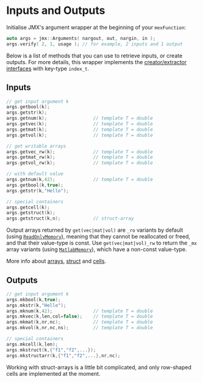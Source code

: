 
# Inputs and Outputs

Initialise JMX's argument wrapper at the beginning of your `mexFunction`:
```cpp
auto args = jmx::Arguments( nargout, out, nargin, in );
args.verify( 2, 1, usage ); // for example, 2 inputs and 1 output
```

Below is a list of methods that you can use to retrieve inputs, or create outputs.
For more details, this wrapper implements the [creator/extractor interfaces](jmx/more/interface) with key-type `index_t`.

## Inputs

```cpp
// get input argument k
args.getbool(k);
args.getstr(k);
args.getnum(k);                 // template T = double
args.getvec(k);                 // template T = double
args.getmat(k);                 // template T = double
args.getvol(k);                 // template T = double

// get writable arrays
args.getvec_rw(k);              // template T = double
args.getmat_rw(k);              // template T = double
args.getvol_rw(k);              // template T = double

// with default value
args.getnum(k,42);              // template T = double
args.getbool(k,true);
args.getstr(k,"Hello");

// special containers
args.getcell(k);
args.getstruct(k);
args.getstruct(k,n);            // struct-array
```

Output arrays returned by `get(vec|mat|vol)` are `_ro` variants by default (using [`ReadOnlyMemory`](jmx/more/memory)), meaning that they cannot be reallocated or freed, and that their value-type is const. Use `get(vec|mat|vol)_rw` to return the `_mx` array variants (using [`MatlabMemory`](jmx/more/memory)), which have a non-const value-type.

More info about [arrays](jmx/more/array), [struct](jmx/more/struct) and [cells](jmx/more/cell).

## Outputs

```cpp
// get input argument k
args.mkbool(k,true);
args.mkstr(k,"Hello");
args.mknum(k,42);               // template T = double
args.mkvec(k,len,col=false);    // template T = double
args.mkmat(k,nr,nc);            // template T = double
args.mkvol(k,nr,nc,ns);         // template T = double

// special containers
args.mkcell(k,len);
args.mkstruct(k,{"f1","f2",...});
args.mkstructarr(k,{"f1","f2",...},nr,nc);
```

Working with struct-arrays is a little bit complicated, and only row-shaped cells are implemented at the moment.
